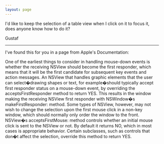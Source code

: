 ```yaml
---
layout: page
---
```


I'd like to keep the selection of a table view when I click on it to focus it, does anyone know how to do it?

Gustaf

----

I've found this for you in a page from Apple's Documentation:

One of the earliest things to consider in handling mouse-down events is whether the receiving NSView should become the first responder, which means that it will be the first candidate for subsequent key events and action messages. An NSView that handles graphic elements that the user can select�drawing shapes or text, for example�should typically accept first responder status on a mouse-down event, by overriding the acceptsFirstResponder method to return YES. This results in the window making the receiving NSView first responder with NSWindow�s makeFirstResponder: method. Some types of NSView, however, may not wish to change the selection upon the first mouse click in a non-key window, which should normally only order the window to the front. NSView�s acceptsFirstMouse: method controls whether an initial mouse click is sent to the NSView or not. By default it returns NO, which in most cases is appropriate behavior. Certain subclasses, such as controls that don�t affect the selection, override this method to return YES.
